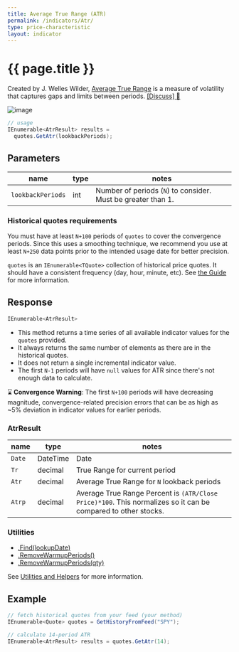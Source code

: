 ```yaml
---
title: Average True Range (ATR)
permalink: /indicators/Atr/
type: price-characteristic
layout: indicator
---
```


# {{ page.title }}

Created by J. Welles Wilder, [Average True Range](https://en.wikipedia.org/wiki/Average_true_range) is a measure of volatility that captures gaps and limits between periods.
[[Discuss] :speech_balloon:]({{site.github.repository_url}}/discussions/269 "Community discussion about this indicator")

![image]({{site.baseurl}}/assets/charts/Atr.png)

```csharp
// usage
IEnumerable<AtrResult> results =
  quotes.GetAtr(lookbackPeriods);
```

## Parameters

| name | type | notes
| -- |-- |--
| `lookbackPeriods` | int | Number of periods (`N`) to consider.  Must be greater than 1.

### Historical quotes requirements

You must have at least `N+100` periods of `quotes` to cover the convergence periods.  Since this uses a smoothing technique, we recommend you use at least `N+250` data points prior to the intended usage date for better precision.

`quotes` is an `IEnumerable<TQuote>` collection of historical price quotes.  It should have a consistent frequency (day, hour, minute, etc).  See [the Guide]({{site.baseurl}}/guide/#historical-quotes) for more information.

## Response

```csharp
IEnumerable<AtrResult>
```

- This method returns a time series of all available indicator values for the `quotes` provided.
- It always returns the same number of elements as there are in the historical quotes.
- It does not return a single incremental indicator value.
- The first `N-1` periods will have `null` values for ATR since there's not enough data to calculate.

:hourglass: **Convergence Warning**: The first `N+100` periods will have decreasing magnitude, convergence-related precision errors that can be as high as ~5% deviation in indicator values for earlier periods.

### AtrResult

| name | type | notes
| -- |-- |--
| `Date` | DateTime | Date
| `Tr` | decimal | True Range for current period
| `Atr` | decimal | Average True Range for `N` lookback periods
| `Atrp` | decimal | Average True Range Percent is `(ATR/Close Price)*100`.  This normalizes so it can be compared to other stocks.

### Utilities

- [.Find(lookupDate)]({{site.baseurl}}/utilities#find-indicator-result-by-date)
- [.RemoveWarmupPeriods()]({{site.baseurl}}/utilities#remove-warmup-periods)
- [.RemoveWarmupPeriods(qty)]({{site.baseurl}}/utilities#remove-warmup-periods)

See [Utilities and Helpers]({{site.baseurl}}/utilities#utilities-for-indicator-results) for more information.

## Example

```csharp
// fetch historical quotes from your feed (your method)
IEnumerable<Quote> quotes = GetHistoryFromFeed("SPY");

// calculate 14-period ATR
IEnumerable<AtrResult> results = quotes.GetAtr(14);
```
